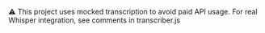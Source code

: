⚠️ This project uses mocked transcription to avoid paid API usage. For real Whisper integration, see comments in transcriber.js